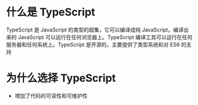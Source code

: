 # 什么是 TypeScript

TypeScript 是 JavaScript 的类型的超集，它可以编译成纯 JavaScript。编译出来的 JavaScript 可以运行在任何浏览器上。TypeScript 编译工具可以运行在任何服务器和任何系统上。TypeScript 是开源的，主要提供了类型系统和对 ES6 的支持

# 为什么选择 TypeScript
- 增加了代码的可读性和可维护性